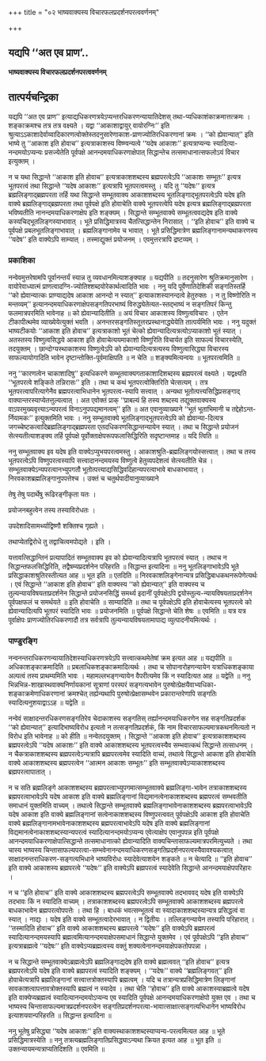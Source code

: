 +++
title = "०२ भाष्यवाक्यस्य विचारफलप्रदर्शनपरत्ववर्णनम्"

+++


## यद्यपि ‘‘अत एव प्राण’..

**भाष्यवाक्यस्य विचारफलप्रदर्शनपरत्ववर्णनम्**

## **तात्पर्यचन्द्रिका**

यद्यपि ‘‘अत एव प्राण’’ इत्याद्यधिकरणत्रयेऽप्यन्तरधिकरणन्यायातिदेशस् तथा-प्यधिकाशंकाक्रमात्तत्क्रमः । शङ्काक्रमश्च तत्र तत्र वक्ष्यते । यद्वा ‘‘आकाशाद्वायुर् वायोरग्निः’’ इति श्रुत्याऽऽकाशादेर्वाय्वादिकारणत्वोक्तेस्तदनुसारेणाकाश-प्राणज्योतिरधिकरणानां क्रमः । ‘‘को ह्येवान्यात्’’ इति भाष्ये तु ‘‘आकाश इति होवाच’’ इत्यत्राकाशस्य विष्ण्वन्यत्वे ‘‘यदेष आकाशः’’ इत्यत्राप्यन्यः स्यादित्या-नन्दमयोऽप्यन्यः प्रसज्येतेति पूर्वपक्षे आनन्दमयाधिकरणाक्षेपात् सिद्धान्तेच तत्समाधानात्सफलोऽयं विचार इत्युक्तम् ।

न च यथा सिद्धान्ते ‘‘आकाश इति होवाच’’ इत्यत्राकाशशब्दस्य ब्रह्मपरत्वेऽपि ‘‘आकाशः सम्भूतः’’ इत्यत्र भूतपरत्वं तथा सिद्धान्ते ‘‘यदेष आकाशः’’ इत्यत्रापि भूतपरत्वमस्तु । यदि तु ‘‘यदेषः’’ इत्यत्र ब्रह्मलिङ्गाद्ब्रह्मपरता तर्हि यथा सिद्धान्ते सम्भूतवाक्य आकाशशब्दस्य भूतलिङ्गाद्भूतपरत्वेऽपि यदेष इति वाक्ये ब्रह्मलिङ्गाद्ब्रह्मपरता तथा पूर्वपक्षे इति होवाचेति वाक्ये भूतपरत्वेपि यदेष इत्यत्र ब्रह्मलिङ्गाद्ब्रह्मपरता भविष्यतीति नानन्दमयाधिकरणाक्षेप इति शङ्क्यम् । सिद्धान्ते सम्भूतवाक्ये सम्भूतत्ववद्यदेष इति वाक्ये कस्यचिद्भूतलिङ्गस्याभावात् । भूते प्रसिद्धिमात्रस्य चैतत्सिद्धान्तेन निरासात् । ‘‘इति होवाच’’ इति वाक्ये च पूर्वपक्षे प्रबलभूतलिङ्गाभावात् । ब्रह्मलिङ्गानामेव च भावात् । भूते प्रसिद्धिमात्रेण ब्रह्मलिङ्गानामन्यथाकरणस्य ‘‘यदेष’’ इति वाक्येऽपि साम्यात् । तस्माद्युक्तं प्रयोजनम् । एवमुत्तरत्रापि द्रष्टव्यम् ।

### **प्रकाशिका**

नन्वेवमुत्तरेषामपि पूर्वानन्तर्यं स्यान्न तु व्यवधानमित्याशङ्क्याह ॥ यद्यपीति ॥ तदनुसारेण श्रुतिक्रमानुसारेण । वायोरेवाध्यात्मं प्राणत्वादग्नि-ज्योतिश्शब्दयोरेकार्थत्वादिति भावः । ननु यदि पूर्वेणातिदेशिकी सङ्गतिस्तर्हि ‘‘को ह्येवान्यात्कः प्राण्याद्यदेष आकाश आनन्दो न स्यात्’’ इत्याकाशस्यानन्दत्वे हेतुरुक्तः । न तु विष्णोरिति न मन्तव्यम्’’ इत्यानन्दमयाधिकरणाक्षेपसङ्गतिपरभाष्यं विरुद्ध्येतेत्यत-स्तद्भाष्यं न सङ्गतिपरं किन्तु फलमात्रपरमिति भावेनाह ॥ को ह्येवान्यादितीति ॥ अयं विचार आकाशस्य विष्णुत्वविचारः । एतेन टीकापीत्थमेव व्याख्येयेत्युक्तं भवति । अनन्तरसङ्गतिस्तूत्तरप्रस्थानाद्ध्येयेति तात्पर्यमिति भावः । ननु यदुक्तं भाष्यटीकयोः ‘‘आकाश इति होवाच’’ इत्यत्राकाशो भूतं चेत्को ह्येवान्यादित्यत्रत्योऽप्याकाशो भूतं स्यात् । अतस्तस्य विष्णुत्वसिद्धये आकाश इति होवाचेत्ययमाकाशो विष्णुरिति विचार्यत इति साफल्यं विचारस्येति, तदयुक्तम् । छान्दोग्यस्थाकाशस्य विष्णुत्वेऽपि को ह्येवान्यादित्यत्रत्यस्य विष्णुत्वासिद्ध्या विचारस्य साफल्यायोगादिति भावेन दृष्टान्तोक्ति-पूर्वमाक्षिपति ॥ न चेति ॥ शङ्क्यमित्यन्वयः ॥ भूतपरत्वमिति ॥

ननु ‘‘कारणत्वेन चाकाशादिषु’’ इत्यधिकरणे सम्भूतवाक्यगताकाशादिशब्दस्य ब्रह्मपरत्वं वक्ष्यते । यद्वक्ष्यति ‘‘भूतपरत्वे शङ्किते तन्निरासः’’ इति । तथा च कथं भूतपरत्वोक्तिरिति चेत्सत्यम् । तत्र भूतपरत्वापरित्यागेनैव ब्रह्मपरत्वाभिधानेन भूतपरत्व-स्यापि सत्त्वात् । अन्यथा भूतोत्पत्त्यसिद्धिप्रसङ्गाद् वाक्यान्तरस्याप्येतत्तुल्यत्वात् । अत एवोक्तं प्राक् ‘‘प्राबल्यं हि तस्य शब्दस्य तद्युक्तवाक्यस्य वाऽपरमुख्यवृत्त्याऽन्यपरत्वं विनाऽनुपपद्यमानत्वम्’’ इति ॥ अत एवानुव्याख्याने ‘‘भूतं भूताभिमानी च तद्देहोऽन्त-र्नियामकः’’ इत्युक्तमिति भावः । ननु सम्भूतवाक्ये भूतलिङ्गाद्भूतपरत्वेऽपि को ह्येवान्या-दित्यत्र जगच्चेष्टकत्वादिब्रह्मलिङ्गाद्ब्रह्मपरता एतदधिकरणसिद्धान्तन्यायेन स्यात् । तथा च सिद्धान्ते प्रयोजनं सेत्स्यतीत्याशङ्क्य तर्हि पूर्वपक्षे पूर्वोक्ताक्षेपरूपफलासिद्धिरिति सदृष्टान्तमाह ॥ यदि त्विति ॥

ननु सम्भूतवाक्य इव यदेष इति वाक्येऽप्युभयपरत्वमस्तु । आकाशश्रुति-ब्रह्मलिङ्गयोस्सत्त्वात् । तथा च तस्य भूतपरत्वेऽपि विष्णुपरत्वस्यापि सत्त्वादानन्दमयस्य विष्णुत्वे हेतुव्यपदेशत्वं सेत्स्यतीति चेन्न । सम्भूतवाक्येऽन्यपरत्वानभ्युपगतौ भूतोत्पत्त्याद्यसिद्धिवदिहान्यपरत्वाभावे बाधकाभावात् । निरवकाशब्रह्मलिङ्गानुपपत्तेश्च । उक्तं च चतुर्थपादीयानुव्याख्याने

तेषु तेषु पदार्थेषु रूढिरङ्गीकृता यतः ।

प्रयोजनबहुत्वेन तस्य तस्याविरोधतः ।

उपदेशादिसामर्थ्याद्विष्णौ शक्तिश्च गृह्यते ।

तथाप्येतद्विरोधे तु तद्वाचित्वमपोद्यते । इति ।

यत्तावत्सिद्धान्तिनं प्रत्यापादितं सम्भूतवाक्य इव को ह्येवान्यादित्यत्रापि भूतपरत्वं स्यात् । तथाच न सिद्धान्तफलसिद्धिरिति, तद्वैषम्यप्रदर्शनेन परिहरति ॥ सिद्धान्त इत्यादिना ॥ ननु भूतलिङ्गाभावेऽपि भूते प्रसिद्धाकाशश्रुतिरस्तीत्यत आह ॥ भूत इति ॥ एतदिति ॥ निरवकाशलिङ्गेनान्यत्र प्रसिद्धिबाधकथनरूपेणेत्यर्थः । एवं सिद्धान्ते ‘‘आकाश इति होवाच’’ इति वाक्यस्य ‘‘को ह्येवान्यात्’’ इति वाक्यस्य च तुल्यन्यायविषयताप्रदर्शनेन सिद्धान्ते प्रयोजनसिद्धिं समर्थ्य इदानीं पूर्वपक्षेऽपि द्वयोस्तुल्य-न्यायविषयताप्रदर्शनेन पूर्वपक्षफलं च समर्थयते ॥ इति होवाचेति ॥ साम्यादिति ॥ तथा च पूर्वपक्षेऽपि इति होवाचेत्यस्य भूतपरत्वे को ह्येवान्यादित्यपि भूतपरं स्यादिति भावः ॥ प्रयोजनमिति ॥ पूर्वपक्षे सिद्धान्ते चेति शेषः ॥ एवमिति ॥ यत्र यत्र पूर्वाक्षेपः प्राणज्योतिरधिकरणादौ तत्र सर्वत्रापि तुल्यन्यायविषयतामापाद्य व्युत्पादनीयमित्यर्थः ।

### **पाण्डुरङ्गि**

नन्वनन्तराधिकरणन्यायातिदेशस्याधिकरणत्रयेऽपि सत्त्वात्कथमेतेषां क्रम इत्यत आह ॥ यद्यपीति ॥ अधिकाशङ्काक्रमादिति ॥ प्रबलाधिकशङ्काक्रमादित्यर्थः । तथा च सोपानारोहणन्यायेन यत्राधिकशङ्काया अल्पत्वं तस्य प्राथम्यमिति भावः । महामल्लभङ्गन्यायेन वैपरीत्यमेव किं न स्यादित्यत आह ॥ यद्वेति ॥ ननु भिन्नभिन्न-शाखास्थवाक्यनिर्णायकानां सूत्राणां परस्परं सङ्गत्यभावेन पुरुषोत्प्रेक्षयैवाभ्यधिका-शङ्काक्रमेणाधिकरणानां क्रमश्चेत् तर्ह्यन्यथापि पुरुषोत्प्रेक्षासम्भवेन प्रकारान्तरेणापि सङ्गतिः स्यादित्यनुशयाद्वाऽऽह ॥ यद्वेति ॥

नन्वेवं साक्षादन्तरधिकरणसङ्गतिरेव चेदाकाशस्य सङ्गतिस् तर्ह्यानन्दमयाधिकरणेन सह सङ्गतिप्रदर्शक ‘‘को ह्येवान्यात्’’ इत्यादिभाष्यविरोध इत्यतो न तत्सङ्गतिप्रदर्शकं, किं नाम विचारसाफल्यमात्रकथनमित्यतो न विरोध इति भावेनाह ॥ को हीति ॥ नन्वेतदयुक्तम् । सिद्धान्ते ‘‘आकाश इति होवाच’’ इत्यत्राकाशशब्दस्य ब्रह्मपरत्वेऽपि ‘‘यदेष आकाशः’’ इति वाक्ये आकाशशब्दस्य भूतपरत्वस्यैव सम्भवात्कथं सिद्धान्ते तत्साधनम् । न चैकत्राकाशशब्दस्य ब्रह्मपरत्वेऽन्यत्रापि ब्रह्मपरत्वमेव स्यादिति वाच्यं, तथात्वे सिद्धान्ते आकाश इति होवाचेति वाक्ये आकाशशब्दस्य ब्रह्मपरत्वेन ‘‘आत्मन आकाशः सम्भूतः’’ इति सम्भूतवाक्येऽप्याकाशशब्दस्य ब्रह्मपरत्वापातात् ।

न च सति ब्रह्मलिङ्गे आकाशशब्दस्य ब्रह्मपरत्वाभ्युपगमात्सम्भूतवाक्ये ब्रह्मलिङ्गा-भावेन तत्राकाशशब्दस्य ब्रह्मपरत्वाभावेऽपि यदेष आकाश इति वाक्ये ब्रह्मलिङ्गानां विद्यमानत्वेनाकाशशब्दस्य ब्रह्मपरत्वं सम्भवतीति समाधानं युक्तमिति वाच्यम् । तथात्वे सिद्धान्ते सम्भूतवाक्ये ब्रह्मलिङ्गाभावेनाकाशशब्दस्य ब्रह्मपरत्वाभावेऽपि यदेष आकाश इति वाक्ये ब्रह्मलिङ्गानां सत्वेनाकाशशब्दस्य विष्णुपरत्ववत् पूर्वपक्षेऽपि आकाश इति होवाचेति वाक्ये ब्रह्मलिङ्गानामभावेनाकाशशब्दस्य ब्रह्मपरत्वाभावेऽपि यदेष इति वाक्ये ब्रह्मलिङ्गानां विद्यमानत्वेनाकाशशब्दस्यान्यपरत्वं स्यादित्यानन्दमयोऽप्यन्य एवेत्याक्षेप एवानुपपन्न इति पूर्वपक्षे आनन्दमयाधिकरणाक्षेपात्सिद्धान्ते तत्समाधानात्को ह्येवान्यादिति वाक्यचिन्तासाफल्यमात्रपरमित्युच्यते । तथा चास्य भाष्यस्य चिन्तासाफल्यपरत्वा-सम्भवेनानन्दमयाधिकरणसङ्गतिप्रदर्शनपरत्वस्यैवावश्यकत्वात् साक्षादनन्तराधिकरण-सङ्गत्यभिधाने भाष्यविरोधः स्यादेवेत्याशयेन शङ्कते ॥ न चेत्यादि ॥ ‘‘इति होवाच’’ इति वाक्ये आकाशस्य ब्रह्मपरत्वे ‘‘यदेषः’’ इति वाक्येऽपि ब्रह्मपरत्वं स्यादेवेति सिद्धान्ते आनन्दमयाक्षेपपरिहारः ।

न च ‘‘इति होवाच’’ इति वाक्ये आकाशशब्दस्य ब्रह्मपरत्वेऽपि सम्भूतवाक्ये तदभाववद् यदेष इति वाक्येऽपि तदभावः किं न स्यादिति वाच्यम् । तत्राकाशशब्दस्य ब्रह्मपरत्वेऽपि सम्भूतवाक्ये आकाशशब्दस्य ब्रह्मपरत्वे बाधकाभावेन ब्रह्मपरत्वोपपत्तेः । तथा हि । बाधकं भवत्सम्भूतत्वं वा स्यादाकाशशब्दस्यान्यत्र प्रसिद्धत्वं वा स्यात् । नाद्यः । यदेष इति वाक्ये सम्भूतत्वादेरभावात् । न द्वितीयः । तल्लिङ्गन्यायेन तस्यापि परिहारात् । ‘‘तस्मादिति होवाच’’ इति वाक्ये आकाशशब्दस्य ब्रह्मपरत्वे ‘‘यदेषः’’ इति वाक्येऽपि ब्रह्मपरत्वं स्यादित्यानन्दमयस्यापि ब्रह्मत्वमित्यानन्दमयाक्षेपसमाधानं सिद्धान्ते युक्तमेव । एवं पूर्वपक्षेऽपि ‘‘इति होवाच’’ इत्यत्राब्रह्मत्वे ‘‘यदेषः’’ इति वाक्येऽप्यब्रह्मत्वस्य वक्तुं शक्यत्वेनानन्दमयाक्षेपकतोपपन्ना ।

न च सिद्धान्ते सम्भूतवाक्येऽब्रह्मत्वेऽपि ब्रह्मलिङ्गाद्यदेष इति वाक्ये ब्रह्मत्ववत् ‘‘इति होवाच’’ इत्यत्र ब्रह्मपरत्वेऽपि यदेष इति वाक्ये ब्रह्मपरत्वं स्यादिति शङ्क्यम् । ‘‘यदेषः’’ वाक्ये ‘‘ब्रह्मलिङ्गवत्’’ इति होवाचेत्यत्रापि ब्रह्मलिङ्गानां सत्त्वात्तत्रोक्तस्यापि ब्रह्मत्वम् । यदि च तत्रान्यत्रप्रसिद्धिमात्रेण लिङ्गानां सावकाशत्वापत्तावत्रोक्तस्यापि ब्रह्मत्वं न स्यादेव । तथा चेति ‘‘होवाच’’ इति वाक्ये आकाशस्याब्रह्मत्वे यदेष इति वाक्येप्यब्रह्मत्वं स्यादित्यानन्दमयोऽप्यन्य एव स्यादिति पूर्वपक्षे आनन्दमयाधिकरणाक्षेपो युक्त एव । तथा च भाष्यस्य चिन्तासाफल्यमात्रप्रदर्शनपरत्वेन सङ्गतिप्रदर्शनपरत्वा-भावात्साक्षात्सङ्गत्यभिधानेन भाष्यविरोध इत्याशयवान्परिहरति ॥ सिद्धान्त इत्यादिना ॥

ननु भूतेषु प्रसिद्ध्या ‘‘यदेष आकाशः’’ इति वाक्यस्थाकाशशब्दस्याप्यन्य-परत्वमित्यत आह ॥ भूते प्रसिद्धिमात्रस्येति ॥ ननु तत्रत्यब्रह्मलिङ्गातिप्रसिद्ध्याऽन्यथा क्रियत इत्यत आह ॥ भूत इति ॥ उक्तन्यायमन्यत्राप्यतिदिशति ॥ एवमिति ॥

